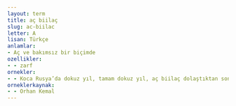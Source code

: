 ```yaml
---
layout: term
title: aç biilaç
slug: ac-biilac
letter: A
lisan: Türkçe
anlamlar:
- Aç ve bakımsız bir biçimde
ozellikler:
- - zarf
ornekler:
- - Koca Rusya’da dokuz yıl, tamam dokuz yıl, aç biilaç dolaştıktan sonra memlekete gelebilmiş.
orneklerkaynak:
- - Orhan Kemal
---
```

